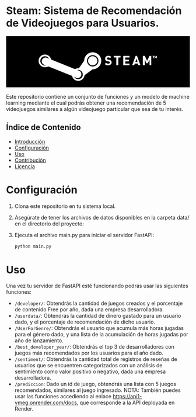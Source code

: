 # Steam: Sistema de Recomendación de Videojuegos para Usuarios.
![](./img/steam.jpg)

Este repositorio contiene un conjunto de funciones y un modelo de machine learning mediante el cual podrás obtener una recomendación de 5 videojuegos similares a algún videojuego particular que sea de tu interés.

## Índice de Contenido
- [Introducción](#introducción)
- [Configuración](#configuración)
- [Uso](#uso)
- [Contribución](#contribución)
- [Licencia](#licencia)

# Configuración
1. Clona este repositorio en tu sistema local.

2. Asegúrate de tener los archivos de datos disponibles en la carpeta data/ en el directorio del proyecto:

3. Ejecuta el archivo main.py para iniciar el servidor FastAPI:
   ```python
   python main.py

# Uso
Una vez tu servidor de FastAPI esté funcionando podrás usar las siguientes funciones:
* `/developer/`: Obtendrás la cantidad de juegos creados y el porcentaje de contenido Free por año, dada una empresa desarrolladora.
* `/userdata/`: Obtendrás la cantidad de dinero gastado para un usuario dado, y el porcentaje de recomendación de dicho usuario.
* `/UserForGenre/`: Obtendrás el usuario que acumula más horas jugadas para el género dado, y una lista de la acumulación de horas jugadas por año de lanzamiento.
* `/best_developer_year/`: Obtendrás el top 3 de desarrolladores con juegos más recomendados por los usuarios para el año dado.
* `/sentiment/`: Obtendrás la cantidad total de registros de reseñas de usuarios que se encuentren categorizados con un análisis de sentimiento como valor positivo o negativo, dada una empresa desarrolladora.
* `/prediccion`: Dado un id de juego, obtendrás una lista con 5 juegos recomendados, similares al juego ingresado.
NOTA: También puedes usar las funciones accediendo al enlace https://api1-vmeg.onrender.com/docs, que corresponde a la API deployada en Render.
